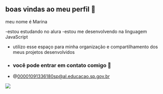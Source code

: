 ## boas vindas ao meu perfil 💙

meu nome é Marina

-estou estudando no alura 
-estou me desenvolvendo na linguagem JavaScript
- utilizo esse espaço para minha organização e compartilhamento dos meus projetos desenvolvidos

- ### você pode entrar em contato comigo 📧

- @00001091336180sp@al.educacao.sp.gov.br

![](https://editor.p5js.org/Marinalima2c/sketches/GrBEHZxlS)
